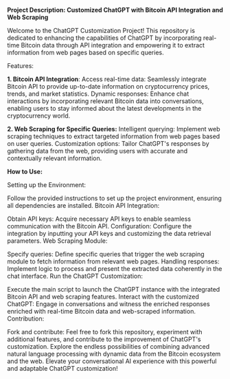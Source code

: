 **Project Description: Customized ChatGPT with Bitcoin API Integration and Web Scraping**

Welcome to the ChatGPT Customization Project! This repository is dedicated to enhancing the capabilities of ChatGPT by incorporating real-time Bitcoin data through API integration and empowering it to extract information from web pages based on specific queries.

Features:

**1. Bitcoin API Integration**:
Access real-time data: Seamlessly integrate Bitcoin API to provide up-to-date information on cryptocurrency prices, trends, and market statistics.
Dynamic responses: Enhance chat interactions by incorporating relevant Bitcoin data into conversations, enabling users to stay informed about the latest developments in the cryptocurrency world.

**2. Web Scraping for Specific Queries:**
Intelligent querying: Implement web scraping techniques to extract targeted information from web pages based on user queries.
Customization options: Tailor ChatGPT's responses by gathering data from the web, providing users with accurate and contextually relevant information.

**How to Use:**

Setting up the Environment:

Follow the provided instructions to set up the project environment, ensuring all dependencies are installed.
Bitcoin API Integration:

Obtain API keys: Acquire necessary API keys to enable seamless communication with the Bitcoin API.
Configuration: Configure the integration by inputting your API keys and customizing the data retrieval parameters.
Web Scraping Module:

Specify queries: Define specific queries that trigger the web scraping module to fetch information from relevant web pages.
Handling responses: Implement logic to process and present the extracted data coherently in the chat interface.
Run the ChatGPT Customization:

Execute the main script to launch the ChatGPT instance with the integrated Bitcoin API and web scraping features.
Interact with the customized ChatGPT: Engage in conversations and witness the enriched responses enriched with real-time Bitcoin data and web-scraped information.
Contribution:

Fork and contribute: Feel free to fork this repository, experiment with additional features, and contribute to the improvement of ChatGPT's customization.
Explore the endless possibilities of combining advanced natural language processing with dynamic data from the Bitcoin ecosystem and the web. Elevate your conversational AI experience with this powerful and adaptable ChatGPT customization!
